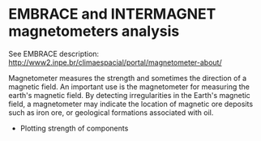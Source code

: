# EMBRACE and INTERMAGNET magnetometers analysis 

See EMBRACE description: http://www2.inpe.br/climaespacial/portal/magnetometer-about/

Magnetometer measures the strength and sometimes the direction of a magnetic field. An important use is the magnetometer for measuring the earth's magnetic field. By detecting irregularities in the Earth's magnetic field, a magnetometer may indicate the location of magnetic ore deposits such as iron ore, or geological formations associated with oil.

- Plotting strength of components
